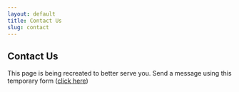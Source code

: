 ```yaml
---
layout: default
title: Contact Us
slug: contact
---
```


## Contact Us

This page is being recreated to better serve you. Send a message 
using this temporary form ([click here]({{site.baseurl}}/www/contact.html))
